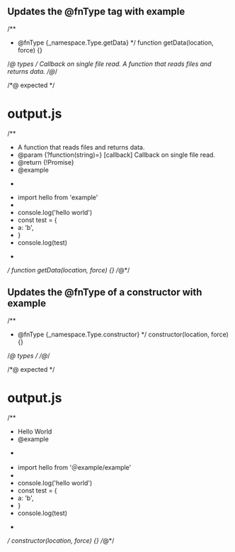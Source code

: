 ## Updates the @fnType tag with example
/**
 * @fnType {_namespace.Type.getData}
 */
function getData(location, force) {}

/*@ types */
<types namespace="_namespace">
  <type name="Type">
    <fn async return="boolean" name="getData" example="test/fixture/example.js" example-override="../src => example">
      <arg type="?function(string)=" name="callback">Callback on single file read.</arg>
      A function that reads files and returns data.
    </fn>
  </type>
</types>
/*@*/

/*@ expected */
# output.js

/**
 * A function that reads files and returns data.
 * @param {?function(string)=} [callback] Callback on single file read.
 * @return {!Promise<boolean>}
 * @example
 * ```js
 * import hello from 'example'
 *
 * console.log('hello world')
 * const test = {
 *   a: 'b',
 * }
 * console.log(test)
 * ```
 */
function getData(location, force) {}
/*@*/

## Updates the @fnType of a constructor with example
/**
 * @fnType {_namespace.Type.constructor}
 */
constructor(location, force) {}

/*@ types */
<types namespace="_namespace">
  <constructor name="Type"
    example="test/fixture/example.js"
    example-override="../src => @example/example"
    desc="Hello World">
  </constructor>
</types>
/*@*/

/*@ expected */
# output.js

/**
 * Hello World
 * @example
 * ```js
 * import hello from '＠example/example'
 *
 * console.log('hello world')
 * const test = {
 *   a: 'b',
 * }
 * console.log(test)
 * ```
 */
constructor(location, force) {}
/*@*/